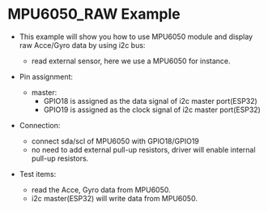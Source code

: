 # MPU6050_RAW Example

 
* This example will show you how to use MPU6050 module and display raw Acce/Gyro data by using i2c bus:
 
    * read external sensor, here we use a MPU6050 for instance.
 
* Pin assignment:
 
    * master:
        * GPIO18 is assigned as the data signal of i2c master port(ESP32)
        * GPIO19 is assigned as the clock signal of i2c master port(ESP32)
 
* Connection:
 
    * connect sda/scl of MPU6050 with GPIO18/GPIO19
    * no need to add external pull-up resistors, driver will enable internal pull-up resistors.
 
* Test items:
 
    * read the Acce, Gyro data from MPU6050.
    * i2c master(ESP32) will write data from MPU6050.